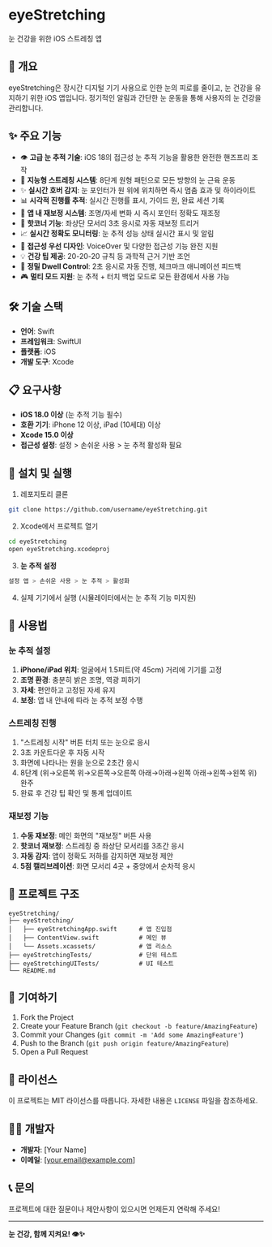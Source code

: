 # eyeStretching

눈 건강을 위한 iOS 스트레칭 앱

## 📱 개요

eyeStretching은 장시간 디지털 기기 사용으로 인한 눈의 피로를 줄이고, 눈 건강을 유지하기 위한 iOS 앱입니다. 정기적인 알림과 간단한 눈 운동을 통해 사용자의 눈 건강을 관리합니다.

## ✨ 주요 기능

- 👁️ **고급 눈 추적 기술**: iOS 18의 접근성 눈 추적 기능을 활용한 완전한 핸즈프리 조작
- 🎯 **지능형 스트레칭 시스템**: 8단계 원형 패턴으로 모든 방향의 눈 근육 운동
- ✨ **실시간 호버 감지**: 눈 포인터가 원 위에 위치하면 즉시 멈춤 효과 및 하이라이트
- 📊 **시각적 진행률 추적**: 실시간 진행률 표시, 가이드 원, 완료 세션 기록
- 🔧 **앱 내 재보정 시스템**: 조명/자세 변화 시 즉시 포인터 정확도 재조정
- 🎯 **핫코너 기능**: 좌상단 모서리 3초 응시로 자동 재보정 트리거
- 📈 **실시간 정확도 모니터링**: 눈 추적 성능 상태 실시간 표시 및 알림
- 🎨 **접근성 우선 디자인**: VoiceOver 및 다양한 접근성 기능 완전 지원
- 💡 **건강 팁 제공**: 20-20-20 규칙 등 과학적 근거 기반 조언
- 🔄 **정밀 Dwell Control**: 2초 응시로 자동 진행, 체크마크 애니메이션 피드백
- 🎮 **멀티 모드 지원**: 눈 추적 + 터치 백업 모드로 모든 환경에서 사용 가능

## 🛠️ 기술 스택

- **언어**: Swift
- **프레임워크**: SwiftUI
- **플랫폼**: iOS
- **개발 도구**: Xcode

## 📋 요구사항

- **iOS 18.0 이상** (눈 추적 기능 필수)
- **호환 기기**: iPhone 12 이상, iPad (10세대) 이상
- **Xcode 15.0 이상**
- **접근성 설정**: 설정 > 손쉬운 사용 > 눈 추적 활성화 필요

## 🚀 설치 및 실행

1. 레포지토리 클론
```bash
git clone https://github.com/username/eyeStretching.git
```

2. Xcode에서 프로젝트 열기
```bash
cd eyeStretching
open eyeStretching.xcodeproj
```

3. **눈 추적 설정**
```bash
설정 앱 > 손쉬운 사용 > 눈 추적 > 활성화
```

4. 실제 기기에서 실행 (시뮬레이터에서는 눈 추적 기능 미지원)

## 🎯 사용법

### 눈 추적 설정
1. **iPhone/iPad 위치**: 얼굴에서 1.5피트(약 45cm) 거리에 기기를 고정
2. **조명 환경**: 충분히 밝은 조명, 역광 피하기
3. **자세**: 편안하고 고정된 자세 유지
4. **보정**: 앱 내 안내에 따라 눈 추적 보정 수행

### 스트레칭 진행
1. "스트레칭 시작" 버튼 터치 또는 눈으로 응시
2. 3초 카운트다운 후 자동 시작
3. 화면에 나타나는 원을 눈으로 2초간 응시
4. 8단계 (위→오른쪽 위→오른쪽→오른쪽 아래→아래→왼쪽 아래→왼쪽→왼쪽 위) 완주
5. 완료 후 건강 팁 확인 및 통계 업데이트

### 재보정 기능
1. **수동 재보정**: 메인 화면의 "재보정" 버튼 사용
2. **핫코너 재보정**: 스트레칭 중 좌상단 모서리를 3초간 응시
3. **자동 감지**: 앱이 정확도 저하를 감지하면 재보정 제안
4. **5점 캘리브레이션**: 화면 모서리 4곳 + 중앙에서 순차적 응시

## 📂 프로젝트 구조

```
eyeStretching/
├── eyeStretching/
│   ├── eyeStretchingApp.swift      # 앱 진입점
│   ├── ContentView.swift           # 메인 뷰
│   └── Assets.xcassets/            # 앱 리소스
├── eyeStretchingTests/             # 단위 테스트
├── eyeStretchingUITests/           # UI 테스트
└── README.md
```

## 🤝 기여하기

1. Fork the Project
2. Create your Feature Branch (`git checkout -b feature/AmazingFeature`)
3. Commit your Changes (`git commit -m 'Add some AmazingFeature'`)
4. Push to the Branch (`git push origin feature/AmazingFeature`)
5. Open a Pull Request

## 📝 라이선스

이 프로젝트는 MIT 라이선스를 따릅니다. 자세한 내용은 `LICENSE` 파일을 참조하세요.

## 👨‍💻 개발자

- **개발자**: [Your Name]
- **이메일**: [your.email@example.com]

## 📞 문의

프로젝트에 대한 질문이나 제안사항이 있으시면 언제든지 연락해 주세요!

---

**눈 건강, 함께 지켜요! 👁️✨**
